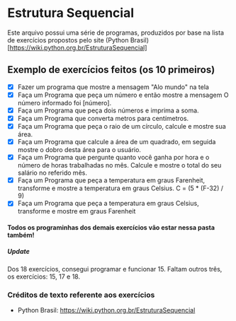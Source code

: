 # Estrutura Sequencial

Este arquivo possui uma série de programas, produzidos por base na lista de exercícios propostos
pelo site (Python Brasil) [https://wiki.python.org.br/EstruturaSequencial]

## Exemplo de exercícios feitos (os 10 primeiros)

- [X] Fazer um programa que mostre a mensagem "Alo mundo" na tela
- [X] Faça um Programa que peça um número e então mostre a mensagem O número informado foi [número].
- [X] Faça um Programa que peça dois números e imprima a soma.
- [X] Faça um Programa que converta metros para centímetros.
- [X] Faça um Programa que peça o raio de um círculo, calcule e mostre sua área. 
- [X] Faça um Programa que calcule a área de um quadrado, em seguida mostre o dobro desta área para o usuário. 
- [X] Faça um Programa que pergunte quanto você ganha por hora e o número de horas trabalhadas no mês. Calcule e mostre o total do seu salário no referido mês.
- [X] Faça um Programa que peça a temperatura em graus Farenheit, transforme e mostre a temperatura em graus Celsius. C = (5 * (F-32) / 9)
- [X] Faça um Programa que peça a temperatura em graus Celsius, transforme e mostre em graus Farenheit

#### Todos os programinhas dos demais exercícios vão estar nessa pasta também!

##### Update
Dos 18 exercícios, consegui programar e funcionar 15. Faltam outros três, os exercícios: 15, 17 e 18.


### Créditos de texto referente aos exercícios

- Python Brasil: https://wiki.python.org.br/EstruturaSequencial
